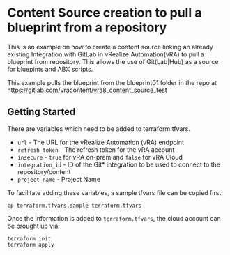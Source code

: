 # Content Source creation to pull a blueprint from a repository

This is an example on how to create a content source linking an already existing Integration with GitLab in vRealize Automation(vRA) to pull a blueprint from repository. This allows the use of Git(Lab|Hub) as a source for bluepints and ABX scripts.

This example pulls the blueprint from the blueprint01 folder in the repo at https://gitlab.com/vracontent/vra8_content_source_test

## Getting Started

There are variables which need to be added to terraform.tfvars.

* `url` - The URL for the vRealize Automation (vRA) endpoint
* `refresh_token` - The refresh token for the vRA account
* `insecure` - `true` for vRA on-prem and `false` for vRA Cloud
* `integration_id` - ID of the Git* integration to be used to connect to the repository/content
* `project_name` - Project Name

To facilitate adding these variables, a sample tfvars file can be copied first:
```shell
cp terraform.tfvars.sample terraform.tfvars
```

Once the information is added to `terraform.tfvars`, the cloud account can be brought up via:

```shell
terraform init
terraform apply
```
